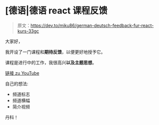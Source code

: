 # [德语|德语 react 课程反馈

> 原文：<https://dev.to/miku86/german-deutsch-feedback-fur-react-kurs-33gc>

大家好，

我开设了一门课程和**期待反馈**，以便更好地授予它。

课程是进行中的工作，我很高兴**以及主题思想**。

[链接 zu YouTube](https://www.youtube.com/playlist?list=PLVyp9714_1yLU8EUh4FbOoGPnvsNcAqyB)

自己的想法:

*   频道标志
*   频道横幅
*   简介视频

丹科！